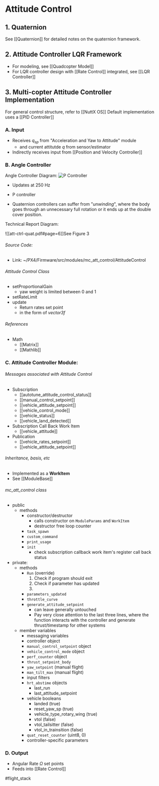# Attitude Control

## 1. Quaternion
See [[Quaternion]] for detailed notes on the quaternion framework.

## 2. Attitude Controller LQR Framework
- For modeling, see [[Quadcopter Model]]
- For LQR controller design with [[Rate Control]] integrated, see [[LQR Controller]]


## 3. Multi-copter Attitude Controller Implementation

For general control structure, refer to [[NuttX OS]]
Default implementation uses a [[PID Controller]]


### A. Input
- Receives $q_{sp}$ from "Acceleration and Yaw to Attitude" module
	- and current attitutde $q$ from sensor/estimator
- Indirectly receives input from [[Position and Velocity Controller]]

### B. Angle Controller
Angle Controller Diagram:
![P Controller](https://docs.px4.io/master/assets/img/mc_angle_diagram.90e53599.jpg)

- Updates at 250 Hz
- P controller

- Quaternion controllers can suffer from "*unwinding*", where the body goes through an unnecessary full rotation or it ends up at the double cover position. 

Technical Report Diagram:

![[att-ctrl-quat.pdf#page=6]]See Figure 3

###### Source Code:
- Link: ~/PX4/Firmware/src/modules/mc_att_control/AttitudeControl

###### Attitude Control Class
- setProportionalGain
	- yaw weight is limited between 0 and 1
- setRateLimit
- update
	- Return rates set point
	- in the form of *vector3f*

###### References
- Math
	- [[Matrix]]
	- [[Mathlib]]


### C. Attitude Controller Module:
###### Messages associated with Attitude Control
- Subscription
	- [[autotune_attitude_control_status]]
	- [[manual_control_setpoint]]
	- [[vehicle_attitude_setpoint]]
	- [[vehicle_control_mode]]
	- [[vehicle_status]]
	- [[vehicle_land_detected]]
- Subscription Call Back Work Item
	- [[vehicle_attitude]]
- Publication
	- [[vehicle_rates_setpoint]]
	- [[vehicle_attitude_setpoint]]

###### Inheritance, basis, etc
- Implemented as a **WorkItem**
- See [[ModuleBase]]

###### mc_att_control class
- public
	- methods
		- constructor/destructor
			- calls constructor on `ModuleParams` and `WorkItem`
			- destructor free loop counter
		- `task_spawn`
		- `custom_command`
		- `print_usage`
		- `init`
			- check subscription callback work item's register call back status
- private:
	- methods
		- `Run` (override)
			1. Check if program should exit
			2. Check if parameter has updated
			3. 
		- `parameters_updated`
		- `throttle_curve`
		- `generate_attitude_setpoint`
			- can leave generally untouched
			- Pay very close attention to the last three lines, where the function interacts with the controller and generate thrust/timestamp for other systems
	- member variables
		- messaging variables
		- controller object
		- `manual_control_setpoint` object
		- `vehicle_control_mode` object
		- `perf_counter` object
		- `thrust_setpoint_body`
		- `yaw_setpoint` (manual flight)
		- `man_tilt_max` (manual flight)
		- input filters
		- `hrt_abstime` objects
			- last_run
			- last_attitude_setpoint
		- vehicle booleans
			- landed (true)
			- reset_yaw_sp (true)
			- vehicle_type_rotary_wing (true)
			- vtol (false)
			- vtol_tailsitter (false)
			- vtol_in_trainsition (false)
		- `quat_reset_counter` (uint8, 0)
		- controller-specific parameters

### D. Output
* Angular Rate $\Omega$ set points
* Feeds into [[Rate Control]]

#flight_stack